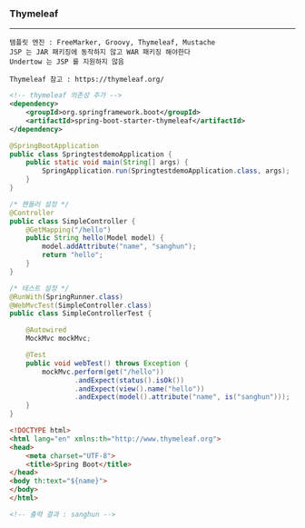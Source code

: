 ### Thymeleaf

---

    템플릿 엔진 : FreeMarker, Groovy, Thymeleaf, Mustache
    JSP 는 JAR 패키징에 동작하지 않고 WAR 패키징 해야한다
    Undertow 는 JSP 를 지원하지 않음

    Thymeleaf 참고 : https://thymeleaf.org/

```xml
<!-- thymeleaf 의존성 추가 -->
<dependency>
    <groupId>org.springframework.boot</groupId>
    <artifactId>spring-boot-starter-thymeleaf</artifactId>
</dependency>
```

```java
@SpringBootApplication
public class SpringtestdemoApplication {
    public static void main(String[] args) {
        SpringApplication.run(SpringtestdemoApplication.class, args);
    }
}

/* 핸들러 설정 */
@Controller
public class SimpleController {
    @GetMapping("/hello")
    public String hello(Model model) {
        model.addAttribute("name", "sanghun");
        return "hello";
    }
}

/* 테스트 설정 */
@RunWith(SpringRunner.class)
@WebMvcTest(SimpleController.class)
public class SimpleControllerTest {

    @Autowired
    MockMvc mockMvc;

    @Test
    public void webTest() throws Exception {
        mockMvc.perform(get("/hello"))
                .andExpect(status().isOk())
                .andExpect(view().name("hello"))
                .andExpect(model().attribute("name", is("sanghun")));
    }
}
```

```html
<!DOCTYPE html>
<html lang="en" xmlns:th="http://www.thymeleaf.org">
<head>
    <meta charset="UTF-8">
    <title>Spring Boot</title>
</head>
<body th:text="${name}">
</body>
</html>

<!-- 출력 결과 : sanghun -->
```